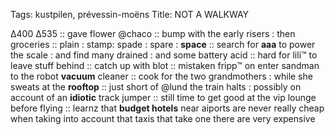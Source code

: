 Tags: kustpilen, prévessin-moëns
Title: NOT A WALKWAY
  
∆400 ∆535 :: gave flower @chaco :: bump with the early risers : then groceries :: plain : stamp: spade : spare : **space** :: search for **aaa** to power the scale : and find many drained : and some battery acid :: hard for lili™ to leave stuff behind :: catch up with blot :: mistaken fripp™ on enter sandman to the robot **vacuum** cleaner :: cook for the two grandmothers : while she sweats at the **rooftop** :: just short of @lund the train halts : possibly on account of an **idiotic** track jumper :: still time to get good at the vip lounge before flying :: learnz that **budget hotels** near aiports are never really cheap when taking into account that taxis that take one there are very expensive  
